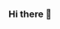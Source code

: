 ### Hi there 👋

<!--


Here are some ideas to get you started:

- 🔭 I’m currently working on Oculet Music Bot
- 🌱 I’m currently learning nothing.
- 👯 I’m looking to collaborate with hosting provider :)
- 📫 How to reach me: https://samiul30.tk
- 😄 Pronouns: He
- ⚡ Fun fact: Booring yeer!!!
-->
